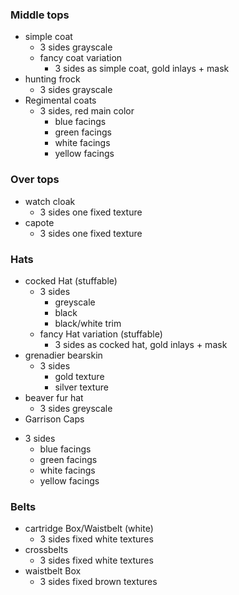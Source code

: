 ### Middle tops
* simple coat
  * 3 sides grayscale
  * fancy coat variation
    * 3 sides as simple coat, gold inlays + mask
* hunting frock
  * 3 sides grayscale
* Regimental coats
  * 3 sides, red main color
    * blue facings
    * green facings
    * white facings
    * yellow facings

### Over tops
* watch cloak
  * 3 sides one fixed texture
* capote
    * 3 sides one fixed texture

### Hats
* cocked Hat (stuffable)
    * 3 sides
      * greyscale
      * black
	  * black/white trim
    * fancy Hat variation (stuffable)
        * 3 sides as cocked hat, gold inlays + mask
* grenadier bearskin
    * 3 sides
      * gold texture
      * silver texture
* beaver fur hat
  * 3 sides greyscale
* Garrison Caps
 -  3 sides
    - blue facings
    - green facings
    - white facings
    - yellow facings

### Belts
  - cartridge Box/Waistbelt (white)
    - 3 sides fixed white textures
  - crossbelts
    - 3 sides fixed white textures
  - waistbelt Box
    - 3 sides fixed brown textures
